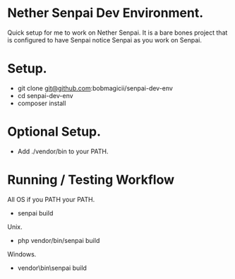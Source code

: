 # Nether Senpai Dev Environment.

Quick setup for me to work on Nether Senpai. It is a bare bones project that
is configured to have Senpai notice Senpai as you work on Senpai.

# Setup.

- git clone git@github.com:bobmagicii/senpai-dev-env
- cd senpai-dev-env
- composer install

# Optional Setup.

- Add ./vendor/bin to your PATH.

# Running / Testing Workflow

All OS if you PATH your PATH.
- senpai build

Unix.
- php vendor/bin/senpai build

Windows.
- vendor\bin\senpai build

